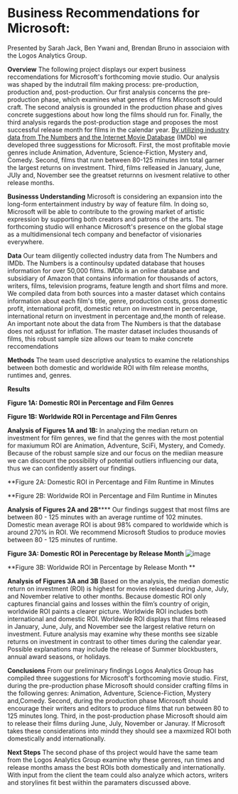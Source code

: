 # **Business Recommendations for Microsoft:**
Presented by Sarah Jack, Ben Ywani and, Brendan Bruno in associaion with the Logos Analytics Group.

**Overview**
The following project displays our expert business reccomendations for Microsoft's forthcoming movie studio. Our analysis was shaped by the indutrail film making process: pre-production, production and, post-production. Our first analysis concerns the pre-production phase, which examines what genres of films Microsoft should craft. The second analysis is grounded in the production phase and gives concrete suggestions about how long the films should run for. Finally, the third analysis regards the post-production stage and proposes the most successful release month for films in the calendar year. [By utilizing industry data from The Numbers](https://www.the-numbers.com/ "The Numbers") [and the Internet Movie Database](https://www.imdb.com/ "the Internet Movie Database") (IMDb) we developed three suggesstions for Microsoft. First, the most profitable movie genres include Animation, Adventure, Science-Fiction, Mystery and, Comedy. Second, films that runn between 80-125 minutes inn total garner the largest returns on investment. Third, films relleased in January, June, JUly and, November see the greatset returnns on ivesment relatiive to other release months. 

**Businesss Understanding**
Microsoft is considering an expansion into the long-form entertainment industry by way of feature film. In doing so, Microsoft will be able to contribute to the growing market of artistic expression by supporting both creators and patrons of the arts. The forthcoming studio will enhance Microsoft's presence on the global stage as a multidimensional tech company and benefactor of visionaries everywhere. 

**Data**
Our team diligently collected industry data from The Numbers and IMDb. The Numbers is a continoulsy updated database that houses information for over 50,000 films. IMDb is an online database and subsidiary of Amazon that contains information for thousands of actors, writers, films, television programs, feature length and short films and more. We compiled data from both sources into a master dataset which contains information about each film's title, genre, production costs, gross domestic profit, international profit, domestic return on investment in percentage, international return on investment in percentage and,the month of release. An important note about the data from The Numbers is that the database does not adjusst for inflation. The master dataset includes thousands of films, this robust sample size allows our team to make concrete reccomendations

**Methods**
 The team used descriptive analystics to examine the relationships between both domestic and worldwide ROI with film release months, runtimes and, genres. 

**Results**

**Figure 1A: Domestic ROI in Percentage and Film Genres**


**Figure 1B: Worldwide ROI in Percentage and Film Genres**

**Analysis of Figures 1A and 1B:**
In analyzing the median return on investment for film genres, we find that the genres with the most potential for maxiumum ROI are Animation, Adventure, SciFi, Mystery, and Comedy. Because of the robust sample size and our focus on the mediian measure we can discount the possibility of potential outliers influencing our data, thus we can confidently assert our findings.

**Figure 2A: Domestic ROI in Percentage and Film Runtime in Minutes

**Figure 2B: Worldwide ROI in Percentage and Film Runtime in Minutes

**Analysis of Figures 2A and 2B******
Our findings suggest that most films are between 80 - 125 minutes with an average runtime of 102 minutes. Domestic mean average ROI is about 98% compared to worldwide which is around 270% in ROI. We recommend Microsoft Studios to produce movies between 80 - 125 minutes of runtime.

**Figure 3A: Domestic ROI in Perecentage by Release Month** 
![image](https://user-images.githubusercontent.com/103600964/186477364-f9250a03-9ae1-4da6-9147-70f41480cc8f.png)

**Figure 3B: Worldwide ROI in Percentage by Release Month **

**Analysis of Figures 3A and 3B**
Based on the analysis, the median domestic return on investment (ROI) is highest for movies released during June, July, and November relative to other months. Because domestic ROI only captures financial gains and losses within the film’s country of origin, worldwide ROI paints a clearer picture. Worldwide ROI includes both international and domestic ROI. Worldwide ROI displays that films released in January, June, July, and November see the largest relative return on investment. Future analysis may examine why these months see sizable returns on investment in contrast to other times during the calendar year. Possible explanations may include the release of Summer blockbusters, annual award seasons, or holidays.


**Conclusions**
From our preliminary findings Logos Analytics Group has compiled three suggestions for Microsoft's forthcoming movie studio. First, during the pre-production phase Microsoft should consider crafting films in the following genres: Animation, Adventure, Science-Fiction, Mystery and,Comedy. Second, during the production phase Microsoft should encourage their writers and editors to produce films that run between 80 to 125 minutes long. Third, in the post-production phase Microsoft should aim to release their films duriing June, July, November or Januray. If Microsoft takes these considerations into mindd they should see a maxmized ROI both domestically andd internationally. 


**Next Steps**
The second phase of ths project would have the same team from the Logos Analytics Group examine why these genres, run times and release months amass the best ROIs both domestically and internationally. With input from the client the team could also analyze which actors, writers and storylines fit best wiithin the paramaters discussed above. 







